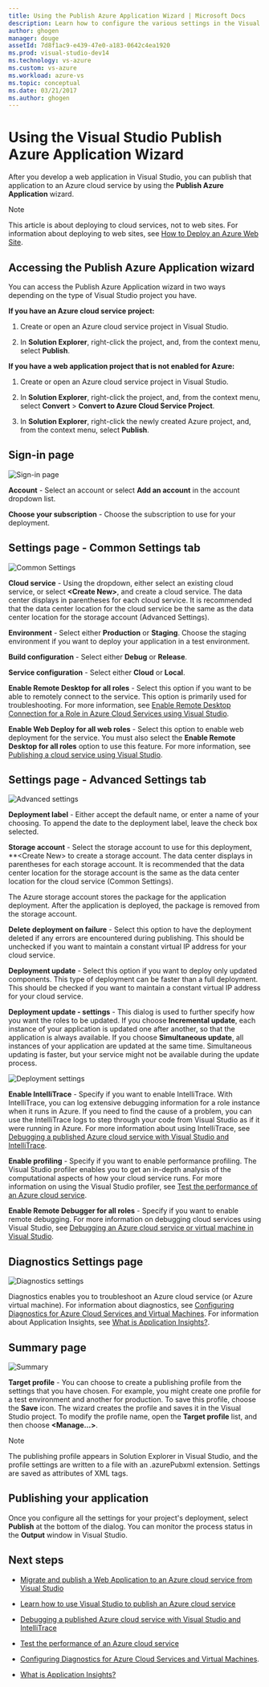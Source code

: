 ```yaml
---
title: Using the Publish Azure Application Wizard | Microsoft Docs
description: Learn how to configure the various settings in the Visual Studio Publish Azure Application Wizard
author: ghogen
manager: douge
assetId: 7d8f1ac9-e439-47e0-a183-0642c4ea1920
ms.prod: visual-studio-dev14
ms.technology: vs-azure
ms.custom: vs-azure
ms.workload: azure-vs
ms.topic: conceptual
ms.date: 03/21/2017
ms.author: ghogen
---
```

# Using the Visual Studio Publish Azure Application Wizard

After you develop a web application in Visual Studio, you can publish that application to an Azure cloud service by using the **Publish Azure Application** wizard.

> [!Note]
> This article is about deploying to cloud services, not to web sites. For information about deploying to web sites, see [How to Deploy an Azure Web Site](https://social.msdn.microsoft.com/Search/windowsazure?query=How%20to%20Deploy%20an%20Azure%20Web%20Site&Refinement=138&ac=4#refinementChanges=117&pageNumber=1&showMore=false).

## Accessing the Publish Azure Application wizard

You can access the Publish Azure Application wizard in two ways depending on the type of Visual Studio project you have.

**If you have an Azure cloud service project:**

1. Create or open an Azure cloud service project in Visual Studio.

1. In **Solution Explorer**, right-click the project, and, from the context menu, select **Publish**.

**If you have a web application project that is not enabled for Azure:**

1. Create or open an Azure cloud service project in Visual Studio.

1. In **Solution Explorer**, right-click the project, and, from the context menu, select **Convert** > **Convert to Azure Cloud Service Project**.

1. In **Solution Explorer**, right-click the newly created Azure project, and, from the context menu, select **Publish**.

## Sign-in page

![Sign-in page](./media/vs-azure-tools-publish-azure-application-wizard/sign-in.png)

**Account** - Select an account or select **Add an account** in the account dropdown list.

**Choose your subscription** - Choose the subscription to use for your deployment.

## Settings page - Common Settings tab

![Common Settings](./media/vs-azure-tools-publish-azure-application-wizard/settings-common-settings.png)

**Cloud service** - Using the dropdown, either select an existing cloud service, or select **&lt;Create New>**, and create a cloud service. The data center displays in parentheses for each cloud service. It is recommended that the data center location for the cloud service be the same as the data center location for the storage account (Advanced Settings).

**Environment** - Select either **Production** or **Staging**. Choose the staging environment if you want to deploy your application in a test environment.

**Build configuration** - Select either **Debug** or **Release**.

**Service configuration** - Select either **Cloud** or **Local**.

**Enable Remote Desktop for all roles** - Select this option if you want to be able to remotely connect to the service. This option is primarily used for troubleshooting. For more information, see [Enable Remote Desktop Connection for a Role in Azure Cloud Services using Visual Studio](/azure/cloud-services/cloud-services-role-enable-remote-desktop-visual-studio).

**Enable Web Deploy for all web roles** - Select this option to enable web deployment for the service. You must also select the **Enable Remote Desktop for all roles** option to use this feature. For more information, see [Publishing a cloud service using Visual Studio](vs-azure-tools-publishing-a-cloud-service.md).

## Settings page - Advanced Settings tab

![Advanced settings](./media/vs-azure-tools-publish-azure-application-wizard/settings-advanced-settings.png)

**Deployment label** - Either accept the default name, or enter a name of your choosing. To append the date to the deployment label, leave the check box selected.

**Storage account** - Select the storage account to use for this deployment, **&lt;Create New> to create a storage account. The data center displays in parentheses for each storage account. It is recommended that the data center location for the storage account is the same as the data center location for the cloud service (Common Settings).

The Azure storage account stores the package for the application deployment. After the application is deployed, the package is removed from the storage account.

**Delete deployment on failure** - Select this option to have the deployment deleted if any errors are encountered during publishing. This should be unchecked if you want to maintain a constant virtual IP address for your cloud service.

**Deployment update** - Select this option if you want to deploy only updated components. This type of deployment can be faster than a full deployment. This should be checked if you want to maintain a constant virtual IP address for your cloud service.

**Deployment update - settings** - This dialog is used to further specify how you want the roles to be updated. If you choose **Incremental update**, each instance of your application is updated one after another, so that the application is always available. If you choose **Simultaneous update**, all instances of your application are updated at the same time. Simultaneous updating is faster, but your service might not be available during the update process.

![Deployment settings](./media/vs-azure-tools-publish-azure-application-wizard/deployment-settings.png)

**Enable IntelliTrace** - Specify if you want to enable IntelliTrace. With IntelliTrace, you can log extensive debugging information for a role instance when it runs in Azure. If you need to find the cause of a problem, you can use the IntelliTrace logs to step through your code from Visual Studio as if it were running in Azure. For more information about using IntelliTrace, see [Debugging a published Azure cloud service with Visual Studio and IntelliTrace](./vs-azure-tools-intellitrace-debug-published-cloud-services.md).

**Enable profiling** - Specify if you want to enable performance profiling. The Visual Studio profiler enables you to get an in-depth analysis of the computational aspects of how your cloud service runs. For more information on using the Visual Studio profiler, see [Test the performance of an Azure cloud service](./vs-azure-tools-performance-profiling-cloud-services.md).

**Enable Remote Debugger for all roles** - Specify if you want to enable remote debugging. For more information on debugging cloud services using Visual Studio, see [Debugging an Azure cloud service or virtual machine in Visual Studio](./vs-azure-tools-debug-cloud-services-virtual-machines.md).

## Diagnostics Settings page

![Diagnostics settings](./media/vs-azure-tools-publish-azure-application-wizard/diagnostic-settings.png)

Diagnostics enables you to troubleshoot an Azure cloud service (or Azure virtual machine). For information about diagnostics, see [Configuring Diagnostics for Azure Cloud Services and Virtual Machines](./vs-azure-tools-diagnostics-for-cloud-services-and-virtual-machines.md). For information about Application Insights, see [What is Application Insights?](/azure/application-insights/app-insights-overview.md).

## Summary page

![Summary](./media/vs-azure-tools-publish-azure-application-wizard/summary.png)

**Target profile** - You can choose to create a publishing profile from the settings that you have chosen. For example, you might create one profile for a test environment and another for production. To save this profile, choose the **Save** icon. The wizard creates the profile and saves it in the Visual Studio project. To modify the profile name, open the **Target profile** list, and then choose **&lt;Manage…&gt;**.

   > [!Note]
   > The publishing profile appears in Solution Explorer in Visual Studio, and the profile settings are written to a file with an .azurePubxml extension. Settings are saved as attributes of XML tags.

## Publishing your application

Once you configure all the settings for your project's deployment, select **Publish** at the bottom of the dialog. You can monitor the process status in the **Output** window in Visual Studio.

## Next steps

- [Migrate and publish a Web Application to an Azure cloud service from Visual Studio](./vs-azure-tools-migrate-publish-web-app-to-cloud-service.md)

- [Learn how to use Visual Studio to publish an Azure cloud service](./vs-azure-tools-publishing-a-cloud-service.md)

- [Debugging a published Azure cloud service with Visual Studio and IntelliTrace](./vs-azure-tools-intellitrace-debug-published-cloud-services.md)

- [Test the performance of an Azure cloud service](./vs-azure-tools-performance-profiling-cloud-services.md)

- [Configuring Diagnostics for Azure Cloud Services and Virtual Machines](./vs-azure-tools-diagnostics-for-cloud-services-and-virtual-machines.md).

- [What is Application Insights?](/azure/application-insights/app-insights-overview.md)